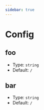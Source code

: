 ```yaml
---
sidebar: true
---
```


# Config

## foo

- Type: `string`
- Default: `/`

## bar

- Type: `string`
- Default: `/`
